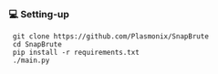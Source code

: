 ### 💻 Setting-up
 ```
  git clone https://github.com/Plasmonix/SnapBrute
  cd SnapBrute
  pip install -r requirements.txt
  ./main.py
  ```

